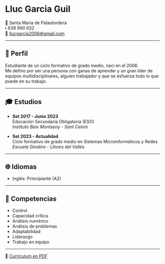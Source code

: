 # Lluc Garcia Guil

📍 Santa Maria de Palautordera  
📞 639 990 632  
📧 llucgarcia2006@gmail.com  

---

## 🎯 Perfil

Estudiante de un ciclo formativo de grado medio, nací en el 2006.  
Me defino por ser una persona con ganas de aprender y un gran líder de equipos multidisciplinares, alguien trabajador y que se esfuerza todo lo que puede en su trabajo.

---

## 🎓 Estudios

- **Set 2017 - Junio 2023**  
  Educación Secundaria Obligatoria (ESO)  
  *Instituto Baix Montseny - Sant Celoni*

- **Set 2023 - Actualidad**  
  Ciclo formativo de grado medio en Sistemas Microinformáticos y Redes  
  *Escuela Ginebro - Llinars del Vallés*

---

## 🌐 Idiomas

- Inglés: Principiante (A2)

---

## 💼 Competencias

- Control  
- Capacidad crítica  
- Análisis numérico  
- Análisis de problemas  
- Adaptabilidad  
- Liderazgo  
- Trabajo en equipo

---

📄 [Currículum en PDF](https://drive.google.com/file/d/1ZoNvDYpj3Hl6RHg7GwEO1e1CqRvdSIBg/view?usp=sharing)
